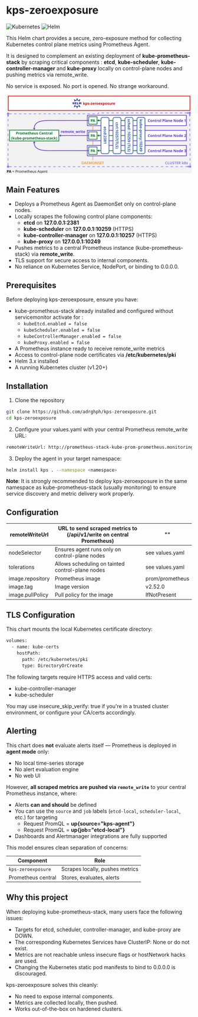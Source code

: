 # kps-zeroexposure

![Kubernetes](https://img.shields.io/badge/kubernetes-1.20%2B-blue)
![Helm](https://img.shields.io/badge/helm-3.x-blue)

This Helm chart provides a secure, zero-exposure method for collecting Kubernetes control plane metrics using Prometheus Agent.

It is designed to complement an existing deployment of **kube-prometheus-stack** by scraping critical components : **etcd**, **kube-scheduler**, **kube-controller-manager** and **kube-proxy** locally on control-plane nodes and pushing metrics via remote_write.

No service is exposed. No port is opened. No strange workaround.

![Architecture](images/schema.jpg)

## Main Features
- Deploys a Prometheus Agent as DaemonSet only on control-plane nodes.
- Locally scrapes the following control plane components:
  - **etcd** on **127.0.0.1:2381**
  - **kube-scheduler** on **127.0.0.1:10259** (HTTPS)
  - **kube-controller-manager** on **127.0.0.1:10257** (HTTPS)
  - **kube-proxy** on **127.0.0.1:10249**
- Pushes metrics to a central Prometheus instance (kube-prometheus-stack) via **remote_write**.
- TLS support for secure access to internal components.
- No reliance on Kubernetes Service, NodePort, or binding to 0.0.0.0.

## Prerequisites

Before deploying kps-zeroexposure, ensure you have:

- kube-prometheus-stack already installed and configured without servicemonitor activate for :
  - `kubeEtcd.enabled = false`
  - `kubeScheduler.enabled = false`
  - `kubeControllerManager.enabled = false`
  - `kubeProxy.enabled = false`
- A Prometheus instance ready to receive remote_write metrics
- Access to control-plane node certificates via **/etc/kubernetes/pki**
- Helm 3.x installed
- A running Kubernetes cluster (v1.20+)

## Installation

1. Clone the repository

```bash
git clone https://github.com/adrghph/kps-zeroexposure.git
cd kps-zeroexposure
```

2. Configure your values.yaml with your central Prometheus remote_write URL:

```bash
remoteWriteUrl: http://prometheus-stack-kube-prom-prometheus.monitoring.svc.cluster.local:9090/api/v1/write
```

3. Deploy the agent in your target namespace:

```bash
helm install kps . --namespace <namespace> 
```
**Note**: It is strongly recommended to deploy kps-zeroexposure in the same namespace as kube-prometheus-stack (usually monitoring) to ensure service discovery and metric delivery work properly.

## Configuration

| remoteWriteUrl   | URL to send scraped metrics to (/api/v1/write on central Prometheus) | ""              |
|------------------|----------------------------------------------------------------------|-----------------|
| nodeSelector     | Ensures agent runs only on control-plane nodes                       | see values.yaml |
| tolerations      | Allows scheduling on tainted control-plane nodes                     | see values.yaml |
| image.repository | Prometheus image                                                     | prom/prometheus |
| image.tag        | Image version                                                        | v2.52.0         |
| image.pullPolicy | Pull policy for the image                                            | IfNotPresent    |

## TLS Configuration

This chart mounts the local Kubernetes certificate directory:

```bash
volumes:
  - name: kube-certs
    hostPath:
      path: /etc/kubernetes/pki
      type: DirectoryOrCreate
```
The following targets require HTTPS access and valid certs:
 - kube-controller-manager
 - kube-scheduler

You may use insecure_skip_verify: true if you're in a trusted cluster environment, or configure your CA/certs accordingly.

## Alerting

This chart does **not** evaluate alerts itself — Prometheus is deployed in **agent mode** only:
- No local time-series storage
- No alert evaluation engine
- No web UI

However, **all scraped metrics are pushed via `remote_write`** to your central Prometheus instance, where:

- Alerts **can and should** be defined
- You can use the `source` and `job` labels (`etcd-local`, `scheduler-local`, etc.) for targeting
  - Request PromQL = **up{source="kps-agent"}**
  - Request PromQL = **up{job="etcd-local"}**
- Dashboards and Alertmanager integrations are fully supported

This model ensures clean separation of concerns:

| Component         | Role                        |
|------------------|-----------------------------|
| `kps-zeroexposure` | Scrapes locally, pushes metrics |
| Prometheus central | Stores, evaluates, alerts     |

## Why this project

When deploying kube-prometheus-stack, many users face the following issues:
 - Targets for etcd, scheduler, controller-manager, and kube-proxy are DOWN.
 - The corresponding Kubernetes Services have ClusterIP: None or do not exist.
 - Metrics are not reachable unless insecure flags or hostNetwork hacks are used.
 - Changing the Kubernetes static pod manifests to bind to 0.0.0.0 is discouraged.

kps-zeroexposure solves this cleanly:
 - No need to expose internal components.
 - Metrics are collected locally, then pushed.
 - Works out-of-the-box on hardened clusters.
